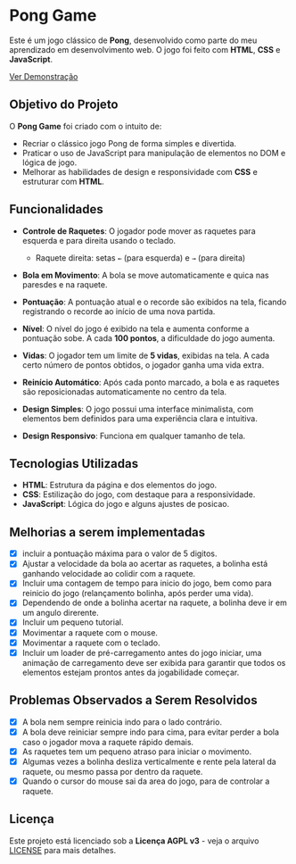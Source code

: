 # Pong Game

Este é um jogo clássico de **Pong**, desenvolvido como parte do meu aprendizado em desenvolvimento web. O jogo foi feito com **HTML**, **CSS** e **JavaScript**.

<a href="https://brunomoraesdigital.github.io/pong/" target="_blank" rel="noopener noreferrer">Ver Demonstração</a>

## Objetivo do Projeto

O **Pong Game** foi criado com o intuito de:
- Recriar o clássico jogo Pong de forma simples e divertida.
- Praticar o uso de JavaScript para manipulação de elementos no DOM e lógica de jogo.
- Melhorar as habilidades de design e responsividade com **CSS** e estruturar com **HTML**.

## Funcionalidades

- **Controle de Raquetes**: O jogador pode mover as raquetes para esquerda e para direita usando o teclado.
  - Raquete direita: setas `←` (para esquerda) e `→` (para direita)
  
- **Bola em Movimento**: A bola se move automaticamente e quica nas paresdes e na raquete.
  
- **Pontuação**: A pontuação atual e o recorde são exibidos na tela, ficando registrando o recorde ao início de uma nova partida.
  
- **Nível**: O nível do jogo é exibido na tela e aumenta conforme a pontuação sobe. A cada **100 pontos**, a dificuldade do jogo aumenta.  

- **Vidas**: O jogador tem um limite de **5 vidas**, exibidas na tela. A cada certo número de pontos obtidos, o jogador ganha uma vida extra.  

- **Reinício Automático**: Após cada ponto marcado, a bola e as raquetes são reposicionadas automaticamente no centro da tela.  

- **Design Simples**: O jogo possui uma interface minimalista, com elementos bem definidos para uma experiência clara e intuitiva.

- **Design Responsivo**: Funciona em qualquer tamanho de tela.

## Tecnologias Utilizadas

- **HTML**: Estrutura da página e dos elementos do jogo.
- **CSS**: Estilização do jogo, com destaque para a responsividade.
- **JavaScript**: Lógica do jogo e alguns ajustes de posicao.

## Melhorias a serem implementadas

- [x] incluir a pontuação máxima para o valor de 5 digitos.
- [x] Ajustar a velocidade da bola ao acertar as raquetes, a bolinha está ganhando velocidade ao colidir com a raquete.
- [x] Incluir uma contagem de tempo para inicio do jogo, bem como para reinicio do jogo (relançamento bolinha, após perder uma vida).
- [x] Dependendo de onde a bolinha acertar na raquete, a bolinha deve ir em um angulo direrente.
- [x] Incluir um pequeno tutorial.
- [x] Movimentar a raquete com o mouse.
- [x] Movimentar a raquete com o teclado.
- [x] Incluir um loader de pré-carregamento antes do jogo iniciar, uma animação de carregamento deve ser exibida para garantir que todos os elementos estejam prontos antes da jogabilidade começar.

## Problemas Observados a Serem Resolvidos

- [x] A bola nem sempre reinicia indo para o lado contrário.
- [x] A bola deve reiniciar sempre indo para cima, para evitar perder a bola caso o jogador mova a raquete rápido demais.
- [x] As raquetes tem um pequeno atraso para iniciar o movimento.
- [x] Algumas vezes a bolinha desliza verticalmente e rente pela lateral da raquete, ou mesmo passa por dentro da raquete.
- [x] Quando o cursor do mouse sai da area do jogo, para de controlar a raquete.

## Licença

Este projeto está licenciado sob a **Licença AGPL v3** - veja o arquivo [LICENSE](LICENSE) para mais detalhes.
